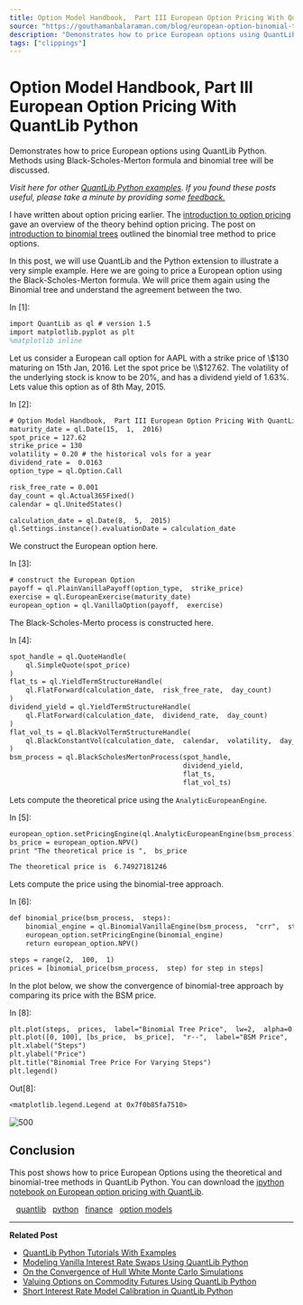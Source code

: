 ```yaml
---
title: Option Model Handbook,  Part III European Option Pricing With QuantLib Python
source: "https://gouthamanbalaraman.com/blog/european-option-binomial-tree-quantlib-python.html"
description: "Demonstrates how to price European options using QuantLib Python. Methods using Black-Scholes-Merton formula and binomial tree will be discussed."
tags: ["clippings"]
---
```

# Option Model Handbook, Part III European Option Pricing With QuantLib Python

Demonstrates how to price European options using QuantLib Python. Methods using Black-Scholes-Merton formula and binomial tree will be discussed.

*Visit here for other [QuantLib Python examples](http://gouthamanbalaraman.com/blog/quantlib-python-tutorials-with-examples.html). If you found these posts useful,  please take a minute by providing some [feedback.](https://docs.google.com/forms/d/e/1FAIpQLSdFdJ768HKmIyJmaVRHBUJNY5NyQl6vr0GZvSkx-bUfIloNZA/viewform)*

I have written about option pricing earlier. The [introduction to option pricing](http://gouthamanbalaraman.com/blog/option-model-handbook-part-I-introduction-to-option-models.html) gave an overview of the theory behind option pricing. The post on [introduction to binomial trees](http://gouthamanbalaraman.com/blog/option-model-handbook-part-II-introduction-to-binomial-trees.html) outlined the binomial tree method to price options.

In this post,  we will use QuantLib and the Python extension to illustrate a very simple example. Here we are going to price a European option using the Black-Scholes-Merton formula. We will price them again using the Binomial tree and understand the agreement between the two.

In \[1\]:

```latex
import QuantLib as ql # version 1.5
import matplotlib.pyplot as plt
%matplotlib inline
```

Let us consider a European call option for AAPL with a strike price of \\$130 maturing on 15th Jan,  2016. Let the spot price be \\$127.62. The volatility of the underlying stock is know to be 20%,  and has a dividend yield of 1.63%. Lets value this option as of 8th May,  2015.

In \[2\]:

```latex
# Option Model Handbook,  Part III European Option Pricing With QuantLib Python
maturity_date = ql.Date(15,  1,  2016)
spot_price = 127.62
strike_price = 130
volatility = 0.20 # the historical vols for a year
dividend_rate =  0.0163
option_type = ql.Option.Call

risk_free_rate = 0.001
day_count = ql.Actual365Fixed()
calendar = ql.UnitedStates()

calculation_date = ql.Date(8,  5,  2015)
ql.Settings.instance().evaluationDate = calculation_date
```

We construct the European option here.

In \[3\]:

```latex
# construct the European Option
payoff = ql.PlainVanillaPayoff(option_type,  strike_price)
exercise = ql.EuropeanExercise(maturity_date)
european_option = ql.VanillaOption(payoff,  exercise)
```

The Black-Scholes-Merto process is constructed here.

In \[4\]:

```latex
spot_handle = ql.QuoteHandle(
    ql.SimpleQuote(spot_price)
)
flat_ts = ql.YieldTermStructureHandle(
    ql.FlatForward(calculation_date,  risk_free_rate,  day_count)
)
dividend_yield = ql.YieldTermStructureHandle(
    ql.FlatForward(calculation_date,  dividend_rate,  day_count)
)
flat_vol_ts = ql.BlackVolTermStructureHandle(
    ql.BlackConstantVol(calculation_date,  calendar,  volatility,  day_count)
)
bsm_process = ql.BlackScholesMertonProcess(spot_handle,  
                                           dividend_yield,  
                                           flat_ts,  
                                           flat_vol_ts)
```

Lets compute the theoretical price using the `AnalyticEuropeanEngine`.

In \[5\]:

```latex
european_option.setPricingEngine(ql.AnalyticEuropeanEngine(bsm_process))
bs_price = european_option.NPV()
print "The theoretical price is ",  bs_price
```

```latex
The theoretical price is  6.74927181246
```

Lets compute the price using the binomial-tree approach.

In \[6\]:

```latex
def binomial_price(bsm_process,  steps):
    binomial_engine = ql.BinomialVanillaEngine(bsm_process,  "crr",  steps)
    european_option.setPricingEngine(binomial_engine)
    return european_option.NPV()

steps = range(2,  100,  1)
prices = [binomial_price(bsm_process,  step) for step in steps]
```

In the plot below,  we show the convergence of binomial-tree approach by comparing its price with the BSM price.

In \[8\]:

```latex
plt.plot(steps,  prices,  label="Binomial Tree Price",  lw=2,  alpha=0.6)
plt.plot([0, 100], [bs_price,  bs_price],  "r--",  label="BSM Price",  lw=2,  alpha=0.6)
plt.xlabel("Steps")
plt.ylabel("Price")
plt.title("Binomial Tree Price For Varying Steps")
plt.legend()
```

Out\[8\]:

```latex
<matplotlib.legend.Legend at 0x7f0b85fa7510>
```

 ![500](binomial_tree_for_varying_steps.png)

## Conclusion

This post shows how to price European Options using the theoretical and binomial-tree methods in QuantLib Python. You can download the [ipython notebook on European option pricing with QuantLib](https://gouthamanbalaraman.com/extra/notebooks/european-option-models.ipynb).

   [quantlib](http://gouthamanbalaraman.com/tag/quantlib.html)   [python](http://gouthamanbalaraman.com/tag/python.html)   [finance](http://gouthamanbalaraman.com/tag/finance.html)   [option models](http://gouthamanbalaraman.com/tag/option-models.html)

---

**Related Post**

- [QuantLib Python Tutorials With Examples](http://gouthamanbalaraman.com/blog/quantlib-python-tutorials-with-examples.html)
- [Modeling Vanilla Interest Rate Swaps Using QuantLib Python](http://gouthamanbalaraman.com/blog/interest-rate-swap-quantlib-python.html)
- [On the Convergence of Hull White Monte Carlo Simulations](http://gouthamanbalaraman.com/blog/hull-white-simulation-monte-carlo-convergence.html)
- [Valuing Options on Commodity Futures Using QuantLib Python](http://gouthamanbalaraman.com/blog/value-options-commodity-futures-black-formula-quantlib-python.html)
- [Short Interest Rate Model Calibration in QuantLib Python](http://gouthamanbalaraman.com/blog/short-interest-rate-model-calibration-quantlib.html)
